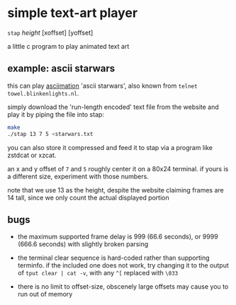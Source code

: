 # simple text-art player

`stap` *height* [xoffset] [yoffset]

a little c program to play animated text art

## example: ascii starwars

this can play [asciimation](https://www.asciimation.co.nz/)
'ascii starwars', also known from
`telnet towel.blinkenlights.nl`.

simply download the 'run-length encoded' text file from the
website and play it by piping the file into stap:
```sh
make
./stap 13 7 5 <starwars.txt
```

you can also store it compressed and feed it to stap via a
program like zstdcat or xzcat.

an x and y offset of `7` and `5` roughly center it on a
80x24 terminal. if yours is a different size, experiment
with those numbers.

note that we use 13 as the height, despite the website
claiming frames are 14 tall, since we only count the actual
displayed portion

## bugs

- the maximum supported frame delay is 999 (66.6 seconds),
  or 9999 (666.6 seconds) with slightly broken parsing

- the terminal clear sequence is hard-coded rather than
  supporting terminfo. if the included one does not work,
  try changing it to the output of `tput clear | cat -v`,
  with any `^[` replaced with `\033`

- there is no limit to offset-size, obscenely large offsets
  may cause you to run out of memory

